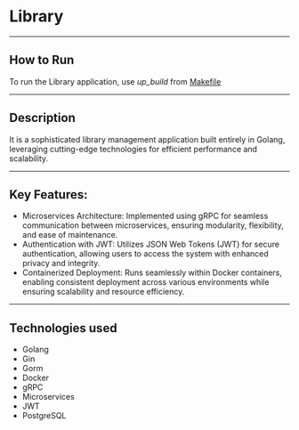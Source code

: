 # Library

---

## How to Run

To run the Library application, use *up_build* from [Makefile](Makefile)

---

## Description
It is a sophisticated library management application built entirely in Golang, leveraging cutting-edge technologies for efficient performance and scalability.

---

## Key Features:

- Microservices Architecture: Implemented using gRPC for seamless communication between microservices, ensuring modularity, flexibility, and ease of maintenance.
- Authentication with JWT: Utilizes JSON Web Tokens (JWT) for secure authentication, allowing users to access the system with enhanced privacy and integrity.
- Containerized Deployment: Runs seamlessly within Docker containers, enabling consistent deployment across various environments while ensuring scalability and resource efficiency.

---
## Technologies used
- Golang
- Gin
- Gorm
- Docker
- gRPC
- Microservices
- JWT
- PostgreSQL